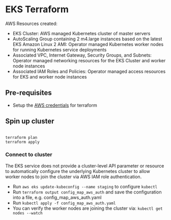 # EKS Terraform 

AWS Resources created: 

- EKS Cluster: AWS managed Kubernetes cluster of master servers
- AutoScaling Group containing 2 m4.large instances based on the latest EKS Amazon Linux 2 AMI: Operator managed Kubernetes worker nodes for running Kubernetes service deployments
- Associated VPC, Internet Gateway, Security Groups, and Subnets: Operator managed networking resources for the EKS Cluster and worker node instances
- Associated IAM Roles and Policies: Operator managed access resources for EKS and worker node instances

## Pre-requisites

- Setup the [AWS credentials](https://www.terraform.io/docs/providers/aws/index.html#environment-variables) for terraform 

## Spin up cluster

```shell

terraform plan 
terraform apply 

```

### Connect to cluster
The EKS service does not provide a cluster-level API parameter or resource to automatically configure the underlying Kubernetes cluster to allow worker nodes to join the cluster via AWS IAM role authentication.

- Run `aws eks update-kubeconfig --name staging` to configure `kubectl`
- Run `terraform output config_map_aws_auth` and save the configuration into a file, e.g. config_map_aws_auth.yaml
- Run `kubectl apply -f config_map_aws_auth.yaml`
- You can verify the worker nodes are joining the cluster via: `kubectl get nodes --watch`
